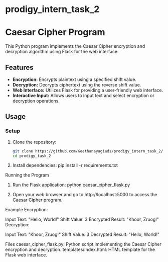 # prodigy_intern_task_2
# Caesar Cipher Program

This Python program implements the Caesar Cipher encryption and decryption algorithm using Flask for the web interface.

## Features

- **Encryption:** Encrypts plaintext using a specified shift value.
- **Decryption:** Decrypts ciphertext using the reverse shift value.
- **Web Interface:** Utilizes Flask for providing a user-friendly web interface.
- **Interactive Input:** Allows users to input text and select encryption or decryption operations.

## Usage

### Setup

1. Clone the repository:
   ```bash
   git clone https://github.com/Geethanayagiads/prodigy_intern_task_2/tree/main/prodigy_task_2
   cd prodigy_task_2
   
2. Install dependencies:
   pip install -r requirements.txt


Running the Program
1. Run the Flask application:
   python caesar_cipher_flask.py

2. Open your web browser and go to http://localhost:5000 to access the Caesar Cipher program.

Example
Encryption:

Input Text: "Hello, World!"
Shift Value: 3
Encrypted Result: "Khoor, Zruog!"
Decryption:

Input Text: "Khoor, Zruog!"
Shift Value: 3
Decrypted Result: "Hello, World!"


Files
caesar_cipher_flask.py: Python script implementing the Caesar Cipher encryption and decryption.
templates/index.html: HTML template for the Flask web interface.

